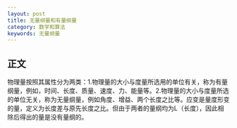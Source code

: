 ```yaml
---
layout: post
title: 无量纲量和有量纲量
category: 数学和算法
keywords: 无量纲量
---
```

## 正文
物理量按照其属性分为两类：1.物理量的大小与度量所选用的单位有关，称为有量纲量，例如，时间、长度、质量、速度、力、能量等。2.物理量的大小与度量所选的单位无关，称为无量纲量，例如角度、增益、两个长度之比等。应变是量度形变的量，定义为长度差与原先长度之比。但由于两者的量纲均为L（长度），因此相除后得出的量是没有量纲的。